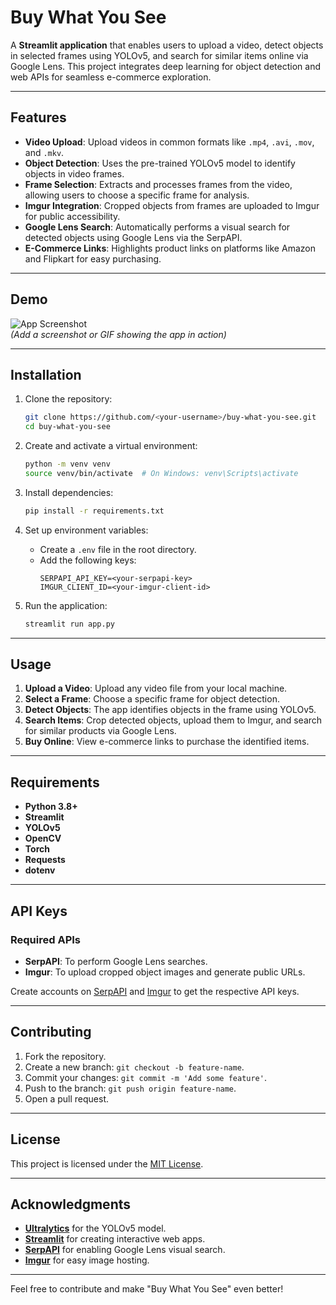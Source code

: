 # Buy What You See

A **Streamlit application** that enables users to upload a video, detect objects in selected frames using YOLOv5, and search for similar items online via Google Lens. This project integrates deep learning for object detection and web APIs for seamless e-commerce exploration.

---

## Features

- **Video Upload**: Upload videos in common formats like `.mp4`, `.avi`, `.mov`, and `.mkv`.  
- **Object Detection**: Uses the pre-trained YOLOv5 model to identify objects in video frames.  
- **Frame Selection**: Extracts and processes frames from the video, allowing users to choose a specific frame for analysis.  
- **Imgur Integration**: Cropped objects from frames are uploaded to Imgur for public accessibility.  
- **Google Lens Search**: Automatically performs a visual search for detected objects using Google Lens via the SerpAPI.  
- **E-Commerce Links**: Highlights product links on platforms like Amazon and Flipkart for easy purchasing.  

---

## Demo

![App Screenshot](#)  
*(Add a screenshot or GIF showing the app in action)*  

---

## Installation

1. Clone the repository:  
   ```bash  
   git clone https://github.com/<your-username>/buy-what-you-see.git  
   cd buy-what-you-see  
   ```  

2. Create and activate a virtual environment:  
   ```bash  
   python -m venv venv  
   source venv/bin/activate  # On Windows: venv\Scripts\activate  
   ```  

3. Install dependencies:  
   ```bash  
   pip install -r requirements.txt  
   ```  

4. Set up environment variables:  
   - Create a `.env` file in the root directory.  
   - Add the following keys:  
     ```plaintext  
     SERPAPI_API_KEY=<your-serpapi-key>  
     IMGUR_CLIENT_ID=<your-imgur-client-id>  
     ```  

5. Run the application:  
   ```bash  
   streamlit run app.py  
   ```  

---

## Usage

1. **Upload a Video**: Upload any video file from your local machine.  
2. **Select a Frame**: Choose a specific frame for object detection.  
3. **Detect Objects**: The app identifies objects in the frame using YOLOv5.  
4. **Search Items**: Crop detected objects, upload them to Imgur, and search for similar products via Google Lens.  
5. **Buy Online**: View e-commerce links to purchase the identified items.  

---

## Requirements

- **Python 3.8+**  
- **Streamlit**  
- **YOLOv5**  
- **OpenCV**  
- **Torch**  
- **Requests**  
- **dotenv**  

---

## API Keys

### Required APIs  
- **SerpAPI**: To perform Google Lens searches.  
- **Imgur**: To upload cropped object images and generate public URLs.  

Create accounts on [SerpAPI](https://serpapi.com/) and [Imgur](https://imgur.com/) to get the respective API keys.  

---

## Contributing

1. Fork the repository.  
2. Create a new branch: `git checkout -b feature-name`.  
3. Commit your changes: `git commit -m 'Add some feature'`.  
4. Push to the branch: `git push origin feature-name`.  
5. Open a pull request.  

---

## License

This project is licensed under the [MIT License](LICENSE).  

---

## Acknowledgments

- **[Ultralytics](https://github.com/ultralytics/yolov5)** for the YOLOv5 model.  
- **[Streamlit](https://streamlit.io/)** for creating interactive web apps.  
- **[SerpAPI](https://serpapi.com/)** for enabling Google Lens visual search.  
- **[Imgur](https://imgur.com/)** for easy image hosting.  

---

Feel free to contribute and make "Buy What You See" even better!
